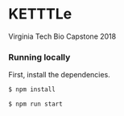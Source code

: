 # KETTTLe
Virginia Tech Bio Capstone 2018 

### Running locally
First, install the dependencies.

```bash
$ npm install
```

```bash
$ npm run start
```
